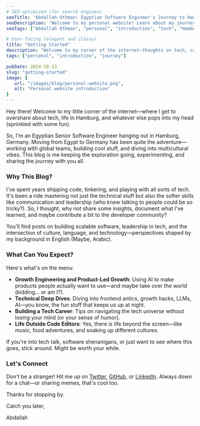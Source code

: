 ```yaml
---
# SEO-optimized (for search engines)
seoTitle: "Abdallah Othman: Egyptian Software Engineer's Journey to Hamburg's Tech Scene"
seoDescription: "Welcome to my personal website! Learn about my journey from Alexandria, Egypt to Hamburg, Germany as a Senior Software Engineer specializing in Growth Engineering, AI, and frontend development."
seoTags: ["Abdallah Othman", "personal", "introduction", "tech", "Hamburg", "Egypt", "Software Engineer", "Growth Engineering"]

# User-facing (elegant and classy)
title: "Getting Started"
description: "Welcome to my corner of the internet—thoughts on tech, culture, and building things that matter."
tags: ["personal", "introduction", "journey"]

pubDate: 2024-10-13
slug: "getting-started"
image: {
   url: "/images/blog/personal-website.png",
   alt: "Personal website introduction"
}
---
```


Hey there! Welcome to my little corner of the internet—where I get to overshare about tech, life in Hamburg, and whatever else pops into my head (sprinkled with some fun).

So, I'm an Egyptian Senior Software Engineer hanging out in Hamburg, Germany. Moving from Egypt to Germany has been quite the adventure—working with global teams, building cool stuff, and diving into multicultural vibes. This blog is me keeping the exploration going, experimenting, and sharing the journey with you all.

### Why This Blog?

I've spent years shipping code, tinkering, and playing with all sorts of tech. It's been a ride mastering not just the technical stuff but also the softer skills like communication and leadership (who knew talking to people could be so tricky?). So, I thought, why not share some insights, document what I've learned, and maybe contribute a bit to the developer community?

You'll find posts on building scalable software, leadership in tech, and the intersection of culture, language, and technology—perspectives shaped by my background in English (Maybe, Arabic).

### What Can You Expect?

Here's what's on the menu:

- **Growth Engineering and Product-Led Growth**: Using AI to make products people actually want to use—and maybe take over the world (kidding... or am I?).
- **Technical Deep Dives**: Diving into frontend antics, growth hacks, LLMs, AI—you know, the fun stuff that keeps us up at night.
- **Building a Tech Career**: Tips on navigating the tech universe without losing your mind (or your sense of humor).
- **Life Outside Code Editors**: Yes, there *is* life beyond the screen—like music, food adventures, and soaking up different cultures.

If you're into tech talk, software shenanigans, or just want to see where this goes, stick around. Might be worth your while.

### Let's Connect

Don't be a stranger! Hit me up on [Twitter](https://twitter.com/AbdallahAHO), [GitHub](https://github.com/AbdallahAHO), or [LinkedIn](https://www.linkedin.com/in/AbdallahAHO). Always down for a chat—or sharing memes, that's cool too.

Thanks for stopping by.

Catch you later,

Abdallah